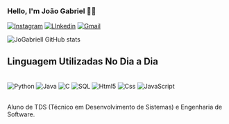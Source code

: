 

### Hello, I'm João Gabriel 🖐🏻
[![Instagram](https://img.shields.io/badge/Instagram-E4405F?style=for-the-badge&logo=instagram&logoColor=white)](https://www.instagram.com/obiellofc/)
[![LInkedin](https://img.shields.io/badge/LinkedIn-0077B5?style=for-the-badge&logo=linkedin&logoColor=white)](https://www.linkedin.com/in/joão-gabriel-3b6740336/)
[![Gmail](https://img.shields.io/badge/Gmail-D14836?style=for-the-badge&logo=gmail&logoColor=white)](https://mail.google.com/mail/u/0/#inbox?compose=GTvVlcSDZNwlVswXJwNHdlZdsXqZlcFWsMCnlZDpmQcqdVPxxBnGnPKRxkqNbXQjqKFkScHFJtHxH)

![JoGabriell GitHub stats](https://github-readme-stats.vercel.app/api?username=JoGabriell&show_icons=true&theme=gruvbox)

## Linguagem Utilizadas No Dia a Dia

<div style="display: inline_block"><br>
    <img align="center" alt="Python" src="https://img.shields.io/badge/Python-14354C?style=for-the-badge&logo=python&logoColor=white" />
    <img align="center" alt="Java" src="https://img.shields.io/badge/Java-ED8B00?style=for-the-badge&logo=openjdk&logoColor=white" />
    <img align="center" alt="C" src="https://img.shields.io/badge/C-00599C?style=for-the-badge&logo=c&logoColor=white" />
    <img align="center" alt="SQL" src="https://img.shields.io/badge/Microsoft_SQL_Server-CC2927?style=for-the-badge&logo=microsoft-sql-server&logoColor=white" />
    <img align="center" alt="Html5" src="https://img.shields.io/badge/HTML5-E34F26?style=for-the-badge&logo=html5&logoColor=white" />
    <img align="center" alt="Css" src="https://img.shields.io/badge/CSS-239120?&style=for-the-badge&logo=css3&logoColor=white" />
     <img align="center" alt="JavaScript" src="https://img.shields.io/badge/JavaScript-F7DF1E?style=for-the-badge&logo=javascript&logoColor=black" />
</div><br/>

Aluno de TDS (Técnico em Desenvolvimento de Sistemas) e Engenharia de Software.


